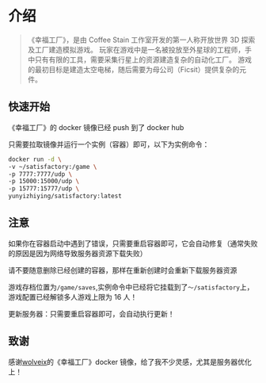 # 介绍

> 《幸福工厂》，是由 Coffee Stain 工作室开发的第一人称开放世界 3D 探索及工厂建造模拟游戏。
> 玩家在游戏中是一名被投放至外星球的工程师，手中只有有限的工具，需要采集行星上的资源建造复杂的自动化工厂。
> 游戏的最初目标是建造太空电梯，随后需要为母公司（Ficsit）提供复杂的元件。

## 快速开始

《幸福工厂》的 docker 镜像已经 push 到了 docker hub

只需要拉取镜像并运行一个实例（容器）即可，以下为实例命令：

```sh
docker run -d \
-v ~/satisfactory:/game \
-p 7777:7777/udp \
-p 15000:15000/udp \
-p 15777:15777/udp \
yunyizhiying/satisfactory:latest
```

## 注意

如果你在容器启动中遇到了错误，只需要重启容器即可，它会自动修复（通常失败的原因是因为网络导致服务器资源下载失败）

请不要随意删除已经创建的容器，那样在重新创建时会重新下载服务器资源

游戏存档位置为`/game/saves`,实例命令中已经将它挂载到了`～/satisfactory`上，游戏配置已经解锁多人游戏上限为 16 人！

更新服务器：只需要重启容器即可，会自动执行更新！

## 致谢

感谢[wolveix](https://github.com/wolveix)的《幸福工厂》docker 镜像，给了我不少灵感，尤其是服务器优化上！
